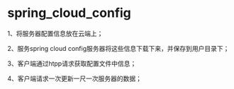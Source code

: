 # spring_cloud_config

1、将服务器配置信息放在云端上；

2、服务spring cloud config服务器将这些信息下载下来，并保存到用户目录下；

3、客户端通过htpp请求获取配置文件中信息；

4、客户端请求一次更新一尺一次服务器的数据；
